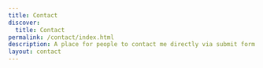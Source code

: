 ```yaml
---
title: Contact
discover:
  title: Contact
permalink: /contact/index.html
description: A place for people to contact me directly via submit form. I will get back to you as soon as I am available.
layout: contact
---
```

